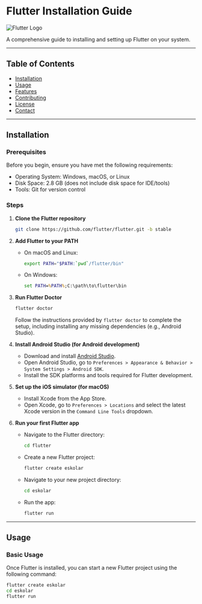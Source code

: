 # Flutter Installation Guide

![Flutter Logo](https://storage.googleapis.com/cms-storage-bucket/6a07d8a62f4308d2b854.svg)

A comprehensive guide to installing and setting up Flutter on your system.

---

## Table of Contents

- [Installation](#installation)
- [Usage](#usage)
- [Features](#features)
- [Contributing](#contributing)
- [License](#license)
- [Contact](#contact)

---

## Installation

### Prerequisites

Before you begin, ensure you have met the following requirements:
- Operating System: Windows, macOS, or Linux
- Disk Space: 2.8 GB (does not include disk space for IDE/tools)
- Tools: Git for version control

### Steps

1. **Clone the Flutter repository**
    ```bash
    git clone https://github.com/flutter/flutter.git -b stable
    ```
2. **Add Flutter to your PATH**
    - On macOS and Linux:
        ```bash
        export PATH="$PATH:`pwd`/flutter/bin"
        ```
    - On Windows:
        ```cmd
        set PATH=%PATH%;C:\path\to\flutter\bin
        ```

3. **Run Flutter Doctor**
    ```bash
    flutter doctor
    ```

    Follow the instructions provided by `flutter doctor` to complete the setup, including installing any missing dependencies (e.g., Android Studio).

4. **Install Android Studio (for Android development)**
    - Download and install [Android Studio](https://developer.android.com/studio).
    - Open Android Studio, go to `Preferences > Appearance & Behavior > System Settings > Android SDK`.
    - Install the SDK platforms and tools required for Flutter development.

5. **Set up the iOS simulator (for macOS)**
    - Install Xcode from the App Store.
    - Open Xcode, go to `Preferences > Locations` and select the latest Xcode version in the `Command Line Tools` dropdown.

6. **Run your first Flutter app**
    - Navigate to the Flutter directory:
        ```bash
        cd flutter
        ```
    - Create a new Flutter project:
        ```bash
        flutter create eskolar
        ```
    - Navigate to your new project directory:
        ```bash
        cd eskolar
        ```
    - Run the app:
        ```bash
        flutter run
        ```

---

## Usage

### Basic Usage

Once Flutter is installed, you can start a new Flutter project using the following command:

```bash
flutter create eskolar
cd eskolar
flutter run
